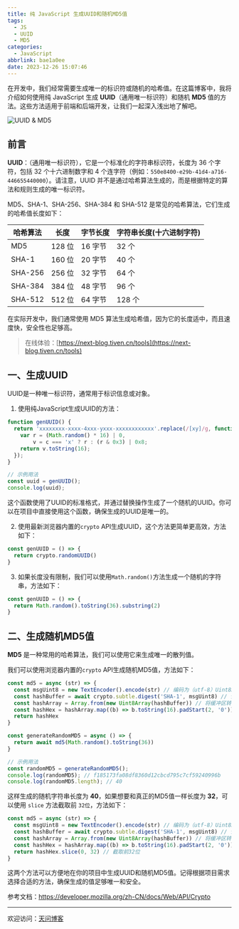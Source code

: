 ```yaml
---
title: 纯 JavaScript 生成UUID和随机MD5值
tags:
  - JS
  - UUID
  - MD5
categories:
  - JavaScript
abbrlink: bae1a0ee
date: 2023-12-26 15:07:46
---
```


在开发中，我们经常需要生成唯一的标识符或随机的哈希值。在这篇博客中，我将介绍如何使用纯 JavaScript 生成 **UUID**（通用唯一标识符）和随机 **MD5** 值的方法。这些方法适用于前端和后端开发，让我们一起深入浅出地了解吧。

![UUID & MD5](https://tiven.cn/static/img/md5-02-X-wDXbbv.jpg)

<!-- more -->

## 前言

**UUID**：（通用唯一标识符），它是一个标准化的字符串标识符，长度为 36 个字符，包括 32 个十六进制数字和 4 个连字符（例如：`550e8400-e29b-41d4-a716-446655440000`）。请注意，UUID 并不是通过哈希算法生成的，而是根据特定的算法和规则生成的唯一标识符。

MD5、SHA-1、SHA-256、SHA-384 和 SHA-512 是常见的哈希算法，它们生成的哈希值长度如下：

| 哈希算法 | 长度     | 字节长度 | 字符串长度(十六进制字符) |
|---------|--------|--------|---------------|
| MD5     | 128 位  | 16 字节 | 32 个          |
| SHA-1    | 160 位  | 20 字节 | 40 个          |
| SHA-256  | 256 位  | 32 字节 | 64 个          |
| SHA-384  | 384 位  | 48 字节 | 96 个          |
| SHA-512  | 512 位  | 64 字节 | 128 个         |

在实际开发中，我们通常使用 MD5 算法生成哈希值，因为它的长度适中，而且速度快，安全性也足够高。

> 在线体验：[https://next-blog.tiven.cn/tools](https://next-blog.tiven.cn/tools)

## 一、生成UUID

UUID是一种唯一标识符，通常用于标识信息或对象。

1. 使用纯JavaScript生成UUID的方法：

```javascript
function genUUID() {
  return 'xxxxxxxx-xxxx-4xxx-yxxx-xxxxxxxxxxxx'.replace(/[xy]/g, function(c) {
    var r = (Math.random() * 16) | 0,
        v = c === 'x' ? r : (r & 0x3) | 0x8;
    return v.toString(16);
  });
}

// 示例用法
const uuid = genUUID();
console.log(uuid);
```

这个函数使用了UUID的标准格式，并通过替换操作生成了一个随机的UUID。你可以在项目中直接使用这个函数，确保生成的UUID是唯一的。

2. 使用最新浏览器内置的`crypto` API生成UUID，这个方法更简单更高效，方法如下：

```javascript
const genUUID = () => {
  return crypto.randomUUID()
}
```

3. 如果长度没有限制，我们可以使用`Math.random()`方法生成一个随机的字符串，方法如下：

```javascript
const genUUID = () => {
  return Math.random().toString(36).substring(2)
}
```

## 二、生成随机MD5值

**MD5** 是一种常用的哈希算法，我们可以使用它来生成唯一的散列值。

我们可以使用浏览器内置的`crypto` API生成随机MD5值，方法如下：

```js 
const md5 = async (str) => {
  const msgUint8 = new TextEncoder().encode(str) // 编码为（utf-8）Uint8Array
  const hashBuffer = await crypto.subtle.digest('SHA-1', msgUint8) // 计算消息的哈希值
  const hashArray = Array.from(new Uint8Array(hashBuffer)) // 将缓冲区转换为字节数组
  const hashHex = hashArray.map((b) => b.toString(16).padStart(2, '0')).join('') // 将字节数组转换为十六进制字符串
  return hashHex
}

const generateRandomMD5 = async () => {
  return await md5(Math.random().toString(36))
}

// 示例用法
const randomMD5 = generateRandomMD5();
console.log(randomMD5); // f185173fa08df8360d12cbcd795c7cf59240996b
console.log(randomMD5.length); // 40
```

这样生成的随机字符串长度为 **40**，如果想要和真正的MD5值一样长度为 **32**，可以使用 `slice` 方法截取前 `32位`，方法如下：

```js
const md5 = async (str) => {
  const msgUint8 = new TextEncoder().encode(str) // 编码为（utf-8）Uint8Array
  const hashBuffer = await crypto.subtle.digest('SHA-1', msgUint8) // 计算消息的哈希值
  const hashArray = Array.from(new Uint8Array(hashBuffer)) // 将缓冲区转换为字节数组
  const hashHex = hashArray.map((b) => b.toString(16).padStart(2, '0')).join('') // 将字节数组转换为十六进制字符串
  return hashHex.slice(0, 32) // 截取前32位
}
```

这两个方法可以方便地在你的项目中生成UUID和随机MD5值。记得根据项目需求选择合适的方法，确保生成的值足够唯一和安全。

参考文档：https://developer.mozilla.org/zh-CN/docs/Web/API/Crypto

---

欢迎访问：[天问博客](https://tiven.cn/p/bae1a0ee/ "天问博客-专注于大前端技术")

